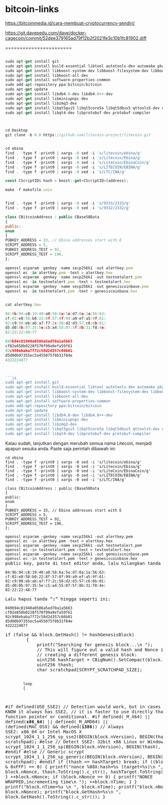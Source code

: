 # bitcoin-links

https://bitcoinmedia.id/cara-membuat-cryptocurrency-sendiri/


https://git.davepedu.com/dave/docker-cagecoin/commit/52dee379165ad79f12b2f2021fe3c10b1fc81902.diff



=======================
```js

sudo apt-get install git
sudo apt-get install build-essential libtool autotools-dev automake pkg-config libssl-dev libevent-dev bsdmainutils
sudo apt-get install libboost-system-dev libboost-filesystem-dev libboost-chrono-dev libboost-program-options-dev libboost-test-dev libboost-thread-dev
sudo apt-get install libboost-all-dev
sudo apt-get install software-properties-common
sudo add-apt-repository ppa:bitcoin/bitcoin
sudo apt-get update
sudo apt-get install libdb4.8-dev libdb4.8++-dev
sudo apt-get install libminiupnpc-dev
sudo apt-get install libzmq3-dev
sudo apt-get install libqt5gui5 libqt5core5a libqt5dbus5 qttools5-dev qttools5-dev-tools libprotobuf-dev protobuf-compiler
sudo apt-get install libqt4-dev libprotobuf-dev protobuf-compiler

```

```js


cd Desktop
git clone -b 0.8 https://github.com/litecoin-project/litecoin.git
```
```js

cd ebina
find . -type f -print0 | xargs -0 sed -i 's/litecoin/ebina/g'
find . -type f -print0 | xargs -0 sed -i 's/Litecoin/Ebina/g'
find . -type f -print0 | xargs -0 sed -i 's/LiteCoin/EbinaCoin/g'
find . -type f -print0 | xargs -0 sed -i 's/LITECOIN/EBINA/g'
find . -type f -print0 | xargs -0 sed -i 's/LTC/INA/g'

```
```js
const CScriptID& hash = boost::get<CScriptID>(address);
```
```js
make -f makefile.unix
```
```js

find . -type f -print0 | xargs -0 sed -i 's/9333/2333/g'
find . -type f -print0 | xargs -0 sed -i 's/9332/2332/g'

```

```js
class CBitcoinAddress : public CBase58Data
{
public:
enum
{
PUBKEY_ADDRESS = 33, // Ebina addresses start with E
SCRIPT_ADDRESS = 5,
PUBKEY_ADDRESS_TEST = 92,
SCRIPT_ADDRESS_TEST = 196,
};
```
```js
openssl ecparam -genkey -name secp256k1 -out alertkey.pem
openssl ec -in alertkey.pem -text > alertkey.hex
openssl ecparam -genkey -name secp256k1 -out testnetalert.pem
openssl ec -in testnetalert.pem -text > testnetalert.hex
openssl ecparam -genkey -name secp256k1 -out genesiscoinbase.pem
openssl ec -in testnetalert.pem -text > genesiscoinbase.hex
```
```js

cat alertkey.hex
```


```js
04:9b:94:c8:19:40:a0:58:6a:5e:d7:0a:1a:56:63:
cf:02:e8:58:b0:22:8f:57:0f:99:a9:ef:a5:9f:61:
92:c9:98:eb:ab:a7:f7:2c:58:d2:d3:57:c6:6b:01:
d5:d0:0b:97:35:5e:c5:a4:55:07:5f:8b:31:f8:4e:
82:22:22:48:77

```
```js
049b94c81940a0586a5ed70a1a5663
cf02e858b0228f570f99a9efa59f61
92c998ebaba7f72c58d2d357c66b01
d5d00b97355ec5a455075f8b31f84e
4322224877



```js
sudo apt-get install git
sudo apt-get install build-essential libtool autotools-dev automake pkg-config libssl-dev libevent-dev bsdmainutils
sudo apt-get install libboost-system-dev libboost-filesystem-dev libboost-chrono-dev libboost-program-options-dev libboost-test-dev libboost-thread-dev
sudo apt-get install libboost-all-dev
sudo apt-get install software-properties-common
sudo add-apt-repository ppa:bitcoin/bitcoin
sudo apt-get update
sudo apt-get install libdb4.8-dev libdb4.8++-dev
sudo apt-get install libminiupnpc-dev
sudo apt-get install libzmq3-dev
sudo apt-get install libqt5gui5 libqt5core5a libqt5dbus5 qttools5-dev qttools5-dev-tools libprotobuf-dev protobuf-compiler
sudo apt-get install libqt4-dev libprotobuf-dev protobuf-compiler
```

<p>Kalau sudah, lanjutkan dengan merubah semua nama Litecoin, menjadi apapun sesuka anda. Paste saja perintah dibawah ini:</p><pre class="wp-block-code "><code>cd ebina
find . -type f -print0 | xargs -0 sed -i 's/litecoin/ebina/g'
find . -type f -print0 | xargs -0 sed -i 's/Litecoin/Ebina/g'
find . -type f -print0 | xargs -0 sed -i 's/LiteCoin/EbinaCoin/g'
find . -type f -print0 | xargs -0 sed -i 's/LITECOIN/EBINA/g'
find . -type f -print0 | xargs -0 sed -i 's/LTC/INA/g'</code>
<pre class="wp-block-code "><code>class CBitcoinAddress : public CBase58Data
{
public:
enum
{
PUBKEY_ADDRESS = 33, // Ebina addresses start with E
SCRIPT_ADDRESS = 5,
PUBKEY_ADDRESS_TEST = 92,
SCRIPT_ADDRESS_TEST = 196,
};</code>
<pre class="wp-block-code "><code>openssl ecparam -genkey -name secp256k1 -out alertkey.pem
openssl ec -in alertkey.pem -text &gt; alertkey.hex
openssl ecparam -genkey -name secp256k1 -out testnetalert.pem
openssl ec -in testnetalert.pem -text &gt; testnetalert.hex
openssl ecparam -genkey -name secp256k1 -out genesiscoinbase.pem
openssl ec -in testnetalert.pem -text &gt; genesiscoinbase.hex</code>
public key</span>, paste di text editor anda, lalu hilangkan tanda &ldquo;:&rdquo;, dan jadikan dalam satu baris saja. Sebagai contoh, dari public key yang semula seperti ini:</p><pre class="wp-block-code "><code>04:9b:94:c8:19:40:a0:58:6a:5e:d7:0a:1a:56:63:
cf:02:e8:58:b0:22:8f:57:0f:99:a9:ef:a5:9f:61:
92:c9:98:eb:ab:a7:f7:2c:58:d2:d3:57:c6:6b:01:
d5:d0:0b:97:35:5e:c5:a4:55:07:5f:8b:31:f8:4e:
82:22:22:48:77</code></pre><p>Lalu hapus tanda &ldquo;<strong>:</strong>&rdquo; hingga seperti ini:</p><pre class="wp-block-code "><code>049b94c81940a0586a5ed70a1a5663
cf02e858b0228f570f99a9efa59f61
92c998ebaba7f72c58d2d357c66b01
d5d00b97355ec5a455075f8b31f84e
4322224877</code></pre
			 <code>if (false &amp;&amp; block.GetHash() != hashGenesisBlock)
        {
            printf("Searching for genesis block...\n ");
            // This will figure out a valid hash and Nonce if you're
            // creating a different genesis block:
            uint256 hashTarget = CBigNum().SetCompact(block.nBits).getuint256();
            uint256 thash;
            char scratchpad[SCRYPT_SCRATCHPAD_SIZE];
 
            loop
            {
#if defined(USE_SSE2)
                // Detection would work, but in cases where we KNOW it always has SSE2,
                // it is faster to use directly than to use a function pointer or conditional.
#if defined(_M_X64) || defined(__x86_64__) || defined(_M_AMD64) || (defined(MAC_OSX) &amp;&amp; defined(__i386__))
                // Always SSE2: x86_64 or Intel MacOS X
                scrypt_1024_1_1_256_sp_sse2(BEGIN(block.nVersion), BEGIN(thash), scratchpad);
#else
                // Detect SSE2: 32bit x86 Linux or Windows
                scrypt_1024_1_1_256_sp(BEGIN(block.nVersion), BEGIN(thash), scratchpad);
#endif
#else
                // Generic scrypt
                scrypt_1024_1_1_256_sp_generic(BEGIN(block.nVersion), BEGIN(thash), scratchpad);
#endif
                if (thash &lt;= hashTarget)
                    break;
                if ((block.nNonce &amp; 0xFFF) == 0)
                {
                    printf("nonce %08X:hash=%s (target=%s)\n ", block.nNonce, thash.ToString().c_str(), hashTarget.ToString().c_str());
                }
                ++block.nNonce;
                if (block.nNonce == 0)
                {
                    printf("NONCE WRAPPED,incrementing time\n ");
                    ++block.nTime;
                }
            }
            printf("block.nTime=%u \n ", block.nTime);
            printf("block.nNonce=%u \n ", block.nNonce);
            printf("block.GetHash=%s\n ", block.GetHash().ToString().c_str());
        }</code></pre>
	
